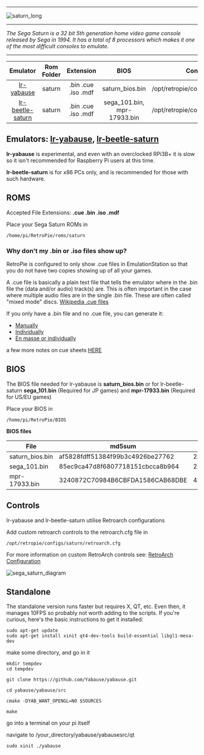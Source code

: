 ***
![saturn_long](https://cloud.githubusercontent.com/assets/10035308/12213706/78d47d62-b63a-11e5-9128-8ba89e6f8950.png)
***
_The Sega Saturn is a 32 bit 5th generation home video game console released by Sega in 1994. It has a total of 8 processors which makes it one of the most difficult consoles to emulate._
***

| Emulator | Rom Folder | Extension | BIOS |  Controller Config |
| :---: | :---: | :---: | :---: | :---: |
| [lr-yabause](https://github.com/libretro/yabause) | saturn  | .bin .cue .iso .mdf | saturn_bios.bin | /opt/retropie/configs/saturn/retroarch.cfg |
|[lr-beetle-saturn](https://github.com/libretro/beetle-saturn-libretro)| saturn | .bin .cue .iso .mdf | sega_101.bin, mpr-17933.bin | /opt/retropie/configs/saturn/retroarch.cfg

## Emulators: [lr-yabause](https://github.com/libretro/yabause), [lr-beetle-saturn](https://github.com/libretro/beetle-saturn-libretro)

**lr-yabause**  is experimental, and even with an overclocked RPi3B+ it is slow so it isn't recommended for Raspberry Pi users at this time.

**lr-beetle-saturn** is for x86 PCs only, and is recommended for those with such hardware.

## ROMS

Accepted File Extensions: **.cue .bin .iso .mdf**

Place your Sega Saturn ROMs in 

```
/home/pi/RetroPie/roms/saturn
```

### Why don't my .bin or .iso files show up?

RetroPie is configured to only show .cue files in EmulationStation so that you do not have two copies showing up of all your games.  

A .cue file is basically a plain text file that tells the emulator where in the .bin file the (data and/or audio) track(s) are. This is often important in the case where multiple audio files are in the single .bin file. These are often called "mixed mode" discs. [Wikipedia .cue files](https://en.wikipedia.org/wiki/Cue_sheet_(computing))
  
If you only have a .bin file and no .cue file, you can generate it:

-  [Manually](http://www.shivaranjan.com/2007/01/03/how-to-create-cue-file-for-a-bin-file-in-5-steps/)  
-  [Individually](http://www.dslreports.com/r0/download/373724~1e45059000cfc371c157f544cc5aef07/MakeCue.zip)
-  [En masse or individually](https://github.com/thorst/CueMaker)  

a few more notes on cue sheets [HERE](https://github.com/libretro/beetle-saturn-libretro#loading-isos)

## BIOS

The BIOS file needed for lr-yabause is **saturn_bios.bin** or for lr-beetle-saturn **sega_101.bin** (Required for JP games) and **mpr-17933.bin** (Required for US/EU games)

Place your BIOS in

```
/home/pi/RetroPie/BIOS
```

**BIOS files**

| File | md5sum | CRC32 |
|------|--------|-------|
| saturn_bios.bin | af5828fdff51384f99b3c4926be27762 | 2aba43c2 |
| sega_101.bin | 85ec9ca47d8f6807718151cbcca8b964 | 224b752c |
| mpr-17933.bin | 3240872C70984B6CBFDA1586CAB68DBE | 4AFCF0FA |

## Controls

lr-yabause and lr-beetle-saturn utilise Retroarch configurations

Add custom retroarch controls to the retroarch.cfg file in
```shell
/opt/retropie/configs/saturn/retroarch.cfg
```
For more information on custom RetroArch controls see: [RetroArch Configuration](RetroArch-Configuration)

![sega_saturn_diagram](https://cloud.githubusercontent.com/assets/10035308/16599639/7f42ac24-42c0-11e6-8978-5f3cce723393.png)

## Standalone

The standalone version runs faster but requires X, QT, etc. Even then, it manages 10FPS so probably not worth adding to the scripts. If you're curious, here's the basic instructions to get it installed:
```
sudo apt-get update
sudo apt-get install xinit qt4-dev-tools build-essential libgl1-mesa-dev
```
make some directory, and go in it

```
mkdir tempdev
cd tempdev
```

```
git clone https://github.com/Yabause/yabause.git

cd yabause/yabause/src

cmake -DYAB_WANT_OPENGL=NO $SOURCES

make
```

go into a terminal on your pi itself

navigate to /your_directory/yabause/yabausesrc/qt

```
sudo xinit ./yabause
```